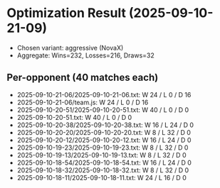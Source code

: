 # Optimization Result (2025-09-10-21-09)

- Chosen variant: aggressive (NovaX)
- Aggregate: Wins=232, Losses=216, Draws=32

## Per-opponent (40 matches each)
- 2025-09-10-21-06/2025-09-10-21-06.txt: W 24 / L 0 / D 16
- 2025-09-10-21-06/team.js: W 24 / L 0 / D 16
- 2025-09-10-20-51/2025-09-10-20-51.txt: W 40 / L 0 / D 0
- 2025-09-10-20-51.txt: W 40 / L 0 / D 0
- 2025-09-10-20-38/2025-09-10-20-38.txt: W 16 / L 24 / D 0
- 2025-09-10-20-20/2025-09-10-20-20.txt: W 8 / L 32 / D 0
- 2025-09-10-20-12/2025-09-10-20-12.txt: W 16 / L 24 / D 0
- 2025-09-10-19-23/2025-09-10-19-23.txt: W 8 / L 32 / D 0
- 2025-09-10-19-13/2025-09-10-19-13.txt: W 8 / L 32 / D 0
- 2025-09-10-18-54/2025-09-10-18-54.txt: W 16 / L 24 / D 0
- 2025-09-10-18-32/2025-09-10-18-32.txt: W 8 / L 32 / D 0
- 2025-09-10-18-11/2025-09-10-18-11.txt: W 24 / L 16 / D 0